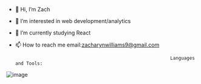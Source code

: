 - 👋 Hi, I’m Zach
- 👀 I’m interested in web development/analytics
- 🌱 I’m currently studying React
- 📫 How to reach me email:zacharynwilliams9@gmail.com


                                                               Languages and Tools:


![image](https://user-images.githubusercontent.com/98299163/218144241-ecbc06cb-f48d-4cab-b654-0716d690b2cf.png)

